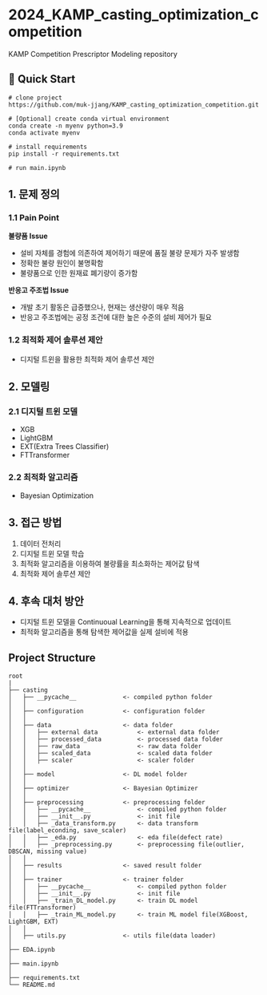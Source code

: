 # 2024_KAMP_casting_optimization_competition
KAMP Competition Prescriptor Modeling repository

## 🚀 Quick Start
```
# clone project
https://github.com/muk-jjang/KAMP_casting_optimization_competition.git

# [Optional] create conda virtual environment
conda create -n myenv python=3.9
conda activate myenv

# install requirements
pip install -r requirements.txt

# run main.ipynb 

```

## 1. 문제 정의
### 1.1 Pain Point
**불량품 Issue** 
- 설비 자체를 경험에 의존하여 제어하기 때문에 품질 불량 문제가 자주 발생함
- 정확한 불량 원인이 불명확함
- 불량품으로 인한 원재료 폐기량이 증가함

**반응고 주조법 Issue**
- 개발 초기 활동은 급증했으나, 현재는 생산량이 매우 적음
- 반응고 주조법에는 공정 조건에 대한 높은 수준의 설비 제어가 필요

### 1.2 최적화 제어 솔루션 제안
- 디지털 트윈을 활용한 최적화 제어 솔루션 제안

## 2. 모델링
### 2.1 디지털 트윈 모델
- XGB
- LightGBM
- EXT(Extra Trees Classifier)
- FTTransformer

### 2.2 최적화 알고리즘
- Bayesian Optimization

## 3. 접근 방법
1. 데이터 전처리
2. 디지털 트윈 모델 학습
3. 최적화 알고리즘을 이용하여 불량률을 최소화하는 제어값 탐색
4. 최적화 제어 솔루션 제안


## 4. 후속 대처 방안
- 디지털 트윈 모델을 Continuoual Learning을 통해 지속적으로 업데이트
- 최적화 알고리즘을 통해 탐색한 제어값을 실제 설비에 적용

## Project Structure
```
root
|
├── casting
│   ├── __pycache__             <- compiled python folder
│   │
│   ├── configuration           <- configuration folder
│   │
│   ├── data                    <- data folder
│   │   ├── external data           <- external data folder 
│   │   ├── processed_data          <- processed data folder
│   │   ├── raw_data                <- raw data folder
│   │   ├── scaled_data             <- scaled data folder
│   │   ├── scaler                  <- scaler folder
│   │
│   ├── model                   <- DL model folder
│   │
│   ├── optimizer               <- Bayesian Optimizer    
│   │
│   ├── preprocessing           <- preprocessing folder
│   │   ├── __pycache__             <- compiled python folder
│   │   ├── __init__.py             <- init file
│   │   ├── _data_transform.py      <- data transform file(label_econding, save_scaler)
│   │   ├── _eda.py                 <- eda file(defect rate)
│   │   ├── _preprocessing.py       <- preprocessing file(outlier, DBSCAN, missing value)
│   │
│   ├── results                 <- saved result folder 
│   │
│   ├── trainer                 <- trainer folder
│   │   ├── __pycache__             <- compiled python folder
│   │   ├── __init__.py             <- init file
│   │   ├── _train_DL_model.py      <- train DL model file(FTTransformer)
│   │   ├── _train_ML_model.py      <- train ML model file(XGBoost, LightGBM, EXT)
│   │   
│   ├── utils.py                <- utils file(data loader)
│
├── EDA.ipynb
│
├── main.ipynb 
│
├── requirements.txt
└── README.md
```
